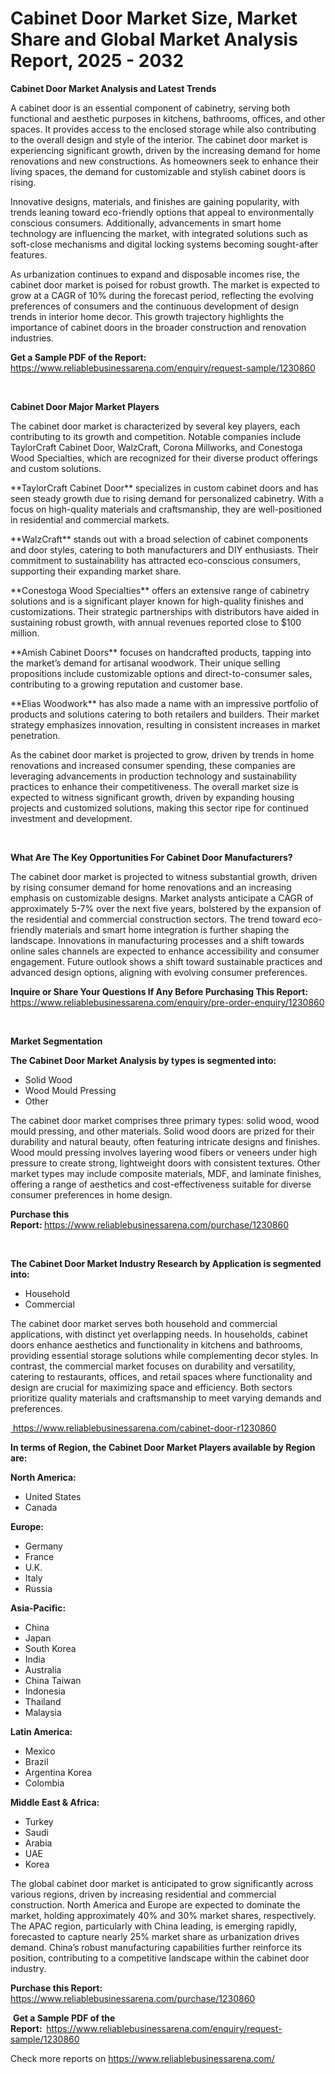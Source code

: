 <p><h1>Cabinet Door Market Size, Market Share and Global Market Analysis Report, 2025 - 2032</h1></p><p><strong>Cabinet Door Market Analysis and Latest Trends</strong></p>
<p><p>A cabinet door is an essential component of cabinetry, serving both functional and aesthetic purposes in kitchens, bathrooms, offices, and other spaces. It provides access to the enclosed storage while also contributing to the overall design and style of the interior. The cabinet door market is experiencing significant growth, driven by the increasing demand for home renovations and new constructions. As homeowners seek to enhance their living spaces, the demand for customizable and stylish cabinet doors is rising.</p><p>Innovative designs, materials, and finishes are gaining popularity, with trends leaning toward eco-friendly options that appeal to environmentally conscious consumers. Additionally, advancements in smart home technology are influencing the market, with integrated solutions such as soft-close mechanisms and digital locking systems becoming sought-after features.</p><p>As urbanization continues to expand and disposable incomes rise, the cabinet door market is poised for robust growth. The market is expected to grow at a CAGR of 10% during the forecast period, reflecting the evolving preferences of consumers and the continuous development of design trends in interior home decor. This growth trajectory highlights the importance of cabinet doors in the broader construction and renovation industries.</p></p>
<p><strong>Get a Sample PDF of the Report:&nbsp;</strong> <a href="https://www.reliablebusinessarena.com/enquiry/request-sample/1230860?utm_campaign=1990&utm_medium=2&utm_source=Github&utm_content=ia&utm_term=04042025&utm_id=cabinet-door">https://www.reliablebusinessarena.com/enquiry/request-sample/1230860</a></p>
<p>&nbsp;</p>
<p><strong>Cabinet Door Major Market Players</strong></p>
<p><p>The cabinet door market is characterized by several key players, each contributing to its growth and competition. Notable companies include TaylorCraft Cabinet Door, WalzCraft, Corona Millworks, and Conestoga Wood Specialties, which are recognized for their diverse product offerings and custom solutions. </p><p>**TaylorCraft Cabinet Door** specializes in custom cabinet doors and has seen steady growth due to rising demand for personalized cabinetry. With a focus on high-quality materials and craftsmanship, they are well-positioned in residential and commercial markets.</p><p>**WalzCraft** stands out with a broad selection of cabinet components and door styles, catering to both manufacturers and DIY enthusiasts. Their commitment to sustainability has attracted eco-conscious consumers, supporting their expanding market share.</p><p>**Conestoga Wood Specialties** offers an extensive range of cabinetry solutions and is a significant player known for high-quality finishes and customizations. Their strategic partnerships with distributors have aided in sustaining robust growth, with annual revenues reported close to $100 million.</p><p>**Amish Cabinet Doors** focuses on handcrafted products, tapping into the market’s demand for artisanal woodwork. Their unique selling propositions include customizable options and direct-to-consumer sales, contributing to a growing reputation and customer base.</p><p>**Elias Woodwork** has also made a name with an impressive portfolio of products and solutions catering to both retailers and builders. Their market strategy emphasizes innovation, resulting in consistent increases in market penetration.</p><p>As the cabinet door market is projected to grow, driven by trends in home renovations and increased consumer spending, these companies are leveraging advancements in production technology and sustainability practices to enhance their competitiveness. The overall market size is expected to witness significant growth, driven by expanding housing projects and customized solutions, making this sector ripe for continued investment and development.</p></p>
<p>&nbsp;</p>
<p><strong>What Are The Key Opportunities For Cabinet Door Manufacturers?</strong></p>
<p><p>The cabinet door market is projected to witness substantial growth, driven by rising consumer demand for home renovations and an increasing emphasis on customizable designs. Market analysts anticipate a CAGR of approximately 5-7% over the next five years, bolstered by the expansion of the residential and commercial construction sectors. The trend toward eco-friendly materials and smart home integration is further shaping the landscape. Innovations in manufacturing processes and a shift towards online sales channels are expected to enhance accessibility and consumer engagement. Future outlook shows a shift toward sustainable practices and advanced design options, aligning with evolving consumer preferences.</p></p>
<p><strong>Inquire or Share Your Questions If Any Before Purchasing This Report:</strong> <a href="https://www.reliablebusinessarena.com/enquiry/pre-order-enquiry/1230860?utm_campaign=1990&utm_medium=2&utm_source=Github&utm_content=ia&utm_term=04042025&utm_id=cabinet-door">https://www.reliablebusinessarena.com/enquiry/pre-order-enquiry/1230860</a></p>
<p>&nbsp;</p>
<p><strong>Market Segmentation</strong></p>
<p><strong>The Cabinet Door Market Analysis by types is segmented into:</strong></p>
<p><ul><li>Solid Wood</li><li>Wood Mould Pressing</li><li>Other</li></ul></p>
<p><p>The cabinet door market comprises three primary types: solid wood, wood mould pressing, and other materials. Solid wood doors are prized for their durability and natural beauty, often featuring intricate designs and finishes. Wood mould pressing involves layering wood fibers or veneers under high pressure to create strong, lightweight doors with consistent textures. Other market types may include composite materials, MDF, and laminate finishes, offering a range of aesthetics and cost-effectiveness suitable for diverse consumer preferences in home design.</p></p>
<p><strong>Purchase this Report:&nbsp;</strong><a href="https://www.reliablebusinessarena.com/purchase/1230860?utm_campaign=1990&utm_medium=2&utm_source=Github&utm_content=ia&utm_term=04042025&utm_id=cabinet-door">https://www.reliablebusinessarena.com/purchase/1230860</a></p>
<p>&nbsp;</p>
<p><strong>The Cabinet Door Market Industry Research by Application is segmented into:</strong></p>
<p><ul><li>Household</li><li>Commercial</li></ul></p>
<p><p>The cabinet door market serves both household and commercial applications, with distinct yet overlapping needs. In households, cabinet doors enhance aesthetics and functionality in kitchens and bathrooms, providing essential storage solutions while complementing decor styles. In contrast, the commercial market focuses on durability and versatility, catering to restaurants, offices, and retail spaces where functionality and design are crucial for maximizing space and efficiency. Both sectors prioritize quality materials and craftsmanship to meet varying demands and preferences.</p></p>
<p><a href="https://www.reliablebusinessarena.com/cabinet-door-r1230860?utm_campaign=1990&utm_medium=2&utm_source=Github&utm_content=ia&utm_term=04042025&utm_id=cabinet-door">&nbsp;https://www.reliablebusinessarena.com/cabinet-door-r1230860</a></p>
<p><strong>In terms of Region, the Cabinet Door Market Players available by Region are:</strong></p>
<p>
    <p> <strong> North America: </strong>
        <ul>
            <li>United States</li>
            <li>Canada</li>
        </ul>
        </p> 
    <p> <strong> Europe: </strong>
        <ul>
            <li>Germany</li>
            <li>France</li>
            <li>U.K.</li>
            <li>Italy</li>
            <li>Russia</li>
        </ul>
        </p> 
    <p> <strong> Asia-Pacific: </strong>
        <ul>
            <li>China</li>
            <li>Japan</li>
            <li>South Korea</li>
            <li>India</li>
            <li>Australia</li>
            <li>China Taiwan</li>
            <li>Indonesia</li>
            <li>Thailand</li>
            <li>Malaysia</li>
        </ul>
        </p> 
    <p> <strong> Latin America: </strong>
        <ul>
            <li>Mexico</li>
            <li>Brazil</li>
            <li>Argentina Korea</li>
            <li>Colombia</li>
        </ul>
        </p> 
    <p> <strong> Middle East & Africa: </strong>
        <ul>
            <li>Turkey</li>
            <li>Saudi</li>
            <li>Arabia</li>
            <li>UAE</li>
            <li>Korea</li>
        </ul>
    </p>
    </p>
<p><p>The global cabinet door market is anticipated to grow significantly across various regions, driven by increasing residential and commercial construction. North America and Europe are expected to dominate the market, holding approximately 40% and 30% market shares, respectively. The APAC region, particularly with China leading, is emerging rapidly, forecasted to capture nearly 25% market share as urbanization drives demand. China’s robust manufacturing capabilities further reinforce its position, contributing to a competitive landscape within the cabinet door industry.</p></p>
<p><strong>Purchase this Report: </strong><a href="https://www.reliablebusinessarena.com/purchase/1230860?utm_campaign=1990&utm_medium=2&utm_source=Github&utm_content=ia&utm_term=04042025&utm_id=cabinet-door">https://www.reliablebusinessarena.com/purchase/1230860</a></p>
<p>&nbsp;<strong>Get a Sample PDF of the Report:&nbsp;&nbsp;</strong><a href="https://www.reliablebusinessarena.com/enquiry/request-sample/1230860?utm_campaign=1990&utm_medium=2&utm_source=Github&utm_content=ia&utm_term=04042025&utm_id=cabinet-door">https://www.reliablebusinessarena.com/enquiry/request-sample/1230860</a></p>
<p><strong></strong></p>
<p>Check more reports on <a href="https://www.reliablebusinessarena.com/?utm_campaign=1990&utm_medium=2&utm_source=Github&utm_content=ia&utm_term=04042025&utm_id=cabinet-door">https://www.reliablebusinessarena.com/</a></p>
